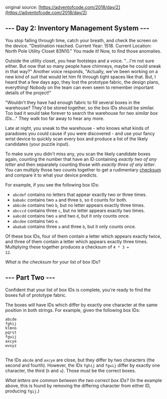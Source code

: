 original source: [https://adventofcode.com/2018/day/2](https://adventofcode.com/2018/day/2)
## --- Day 2: Inventory Management System ---
You stop falling through time, catch your breath, and check the screen on the device. "Destination reached. Current Year: 1518. Current Location: North Pole Utility Closet 83N10." You made it! Now, to find those anomalies.

Outside the utility closet, you hear footsteps and a voice. "...I'm not sure either. But now that so many people have chimneys, maybe he could sneak in that way?" Another voice responds, "Actually, we've been working on a new kind of <em>suit</em> that would let him fit through tight spaces like that. But, I heard that a few days ago, they lost the prototype fabric, the design plans, everything! Nobody on the team can even seem to remember important details of the project!"

"Wouldn't they have had enough fabric to fill several boxes in the warehouse? They'd be stored together, so the box IDs should be similar. Too bad it would take forever to search the warehouse for <em>two similar box IDs</em>..." They walk too far away to hear any more.

Late at night, you sneak to the warehouse - who knows what kinds of paradoxes you could cause if you were discovered - and use your fancy wrist device to quickly scan every box and produce a list of the likely candidates (your puzzle input).

To make sure you didn't miss any, you scan the likely candidate boxes again, counting the number that have an ID containing <em>exactly two of any letter</em> and then separately counting those with <em>exactly three of any letter</em>. You can multiply those two counts together to get a rudimentary [checksum](https://en.wikipedia.org/wiki/Checksum) and compare it to what your device predicts.

For example, if you see the following box IDs:


 - <code>abcdef</code> contains no letters that appear exactly two or three times.
 - <code>bababc</code> contains two <code>a</code> and three <code>b</code>, so it counts for both.
 - <code>abbcde</code> contains two <code>b</code>, but no letter appears exactly three times.
 - <code>abcccd</code> contains three <code>c</code>, but no letter appears exactly two times.
 - <code>aabcdd</code> contains two <code>a</code> and two <code>d</code>, but it only counts once.
 - <code>abcdee</code> contains two <code>e</code>.
 - <code>ababab</code> contains three <code>a</code> and three <code>b</code>, but it only counts once.

Of these box IDs, four of them contain a letter which appears exactly twice, and three of them contain a letter which appears exactly three times. Multiplying these together produces a checksum of <code>4 * 3 = 12</code>.

<em>What is the checksum</em> for your list of box IDs?


## --- Part Two ---
Confident that your list of box IDs is complete, you're ready to find the boxes full of prototype fabric.

The boxes will have IDs which differ by exactly one character at the same position in both strings. For example, given the following box IDs:

<pre>
<code>abcde
fghij
klmno
pqrst
fguij
axcye
wvxyz
</code>
</pre>

The IDs <code>abcde</code> and <code>axcye</code> are close, but they differ by two characters (the second and fourth). However, the IDs <code>fghij</code> and <code>fguij</code> differ by exactly one character, the third (<code>h</code> and <code>u</code>). Those must be the correct boxes.

<em>What letters are common between the two correct box IDs?</em> (In the example above, this is found by removing the differing character from either ID, producing <code>fgij</code>.)


